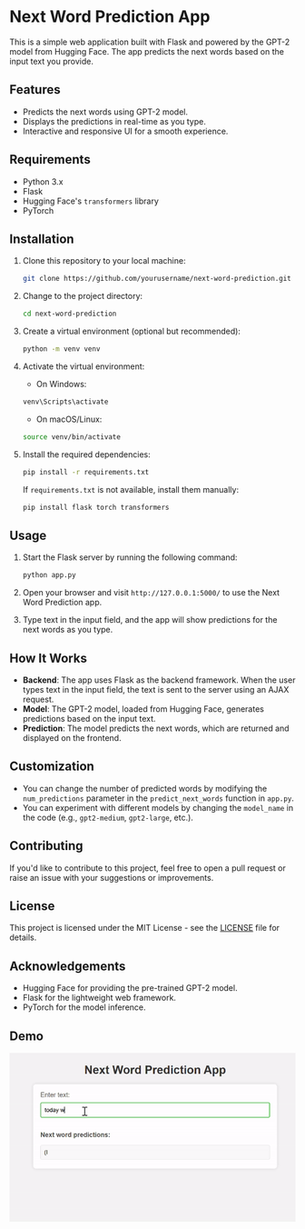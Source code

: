 # Next Word Prediction App

This is a simple web application built with Flask and powered by the GPT-2 model from Hugging Face. The app predicts the next words based on the input text you provide.

## Features
- Predicts the next words using GPT-2 model.
- Displays the predictions in real-time as you type.
- Interactive and responsive UI for a smooth experience.

## Requirements
- Python 3.x
- Flask
- Hugging Face's `transformers` library
- PyTorch

## Installation

1. Clone this repository to your local machine:

    ```bash
    git clone https://github.com/yourusername/next-word-prediction.git
    ```

2. Change to the project directory:

    ```bash
    cd next-word-prediction
    ```

3. Create a virtual environment (optional but recommended):

    ```bash
    python -m venv venv
    ```

4. Activate the virtual environment:

    - On Windows:
    
    ```bash
    venv\Scripts\activate
    ```

    - On macOS/Linux:
    
    ```bash
    source venv/bin/activate
    ```

5. Install the required dependencies:

    ```bash
    pip install -r requirements.txt
    ```

    If `requirements.txt` is not available, install them manually:

    ```bash
    pip install flask torch transformers
    ```

## Usage

1. Start the Flask server by running the following command:

    ```bash
    python app.py
    ```

2. Open your browser and visit `http://127.0.0.1:5000/` to use the Next Word Prediction app.

3. Type text in the input field, and the app will show predictions for the next words as you type.

## How It Works

- **Backend**: The app uses Flask as the backend framework. When the user types text in the input field, the text is sent to the server using an AJAX request.
- **Model**: The GPT-2 model, loaded from Hugging Face, generates predictions based on the input text.
- **Prediction**: The model predicts the next words, which are returned and displayed on the frontend.

## Customization

- You can change the number of predicted words by modifying the `num_predictions` parameter in the `predict_next_words` function in `app.py`.
- You can experiment with different models by changing the `model_name` in the code (e.g., `gpt2-medium`, `gpt2-large`, etc.).

## Contributing

If you'd like to contribute to this project, feel free to open a pull request or raise an issue with your suggestions or improvements.

## License

This project is licensed under the MIT License - see the [LICENSE](LICENSE) file for details.

## Acknowledgements

- Hugging Face for providing the pre-trained GPT-2 model.
- Flask for the lightweight web framework.
- PyTorch for the model inference.


## Demo

![Next Word Prediction Demo](GIF\next.gif)